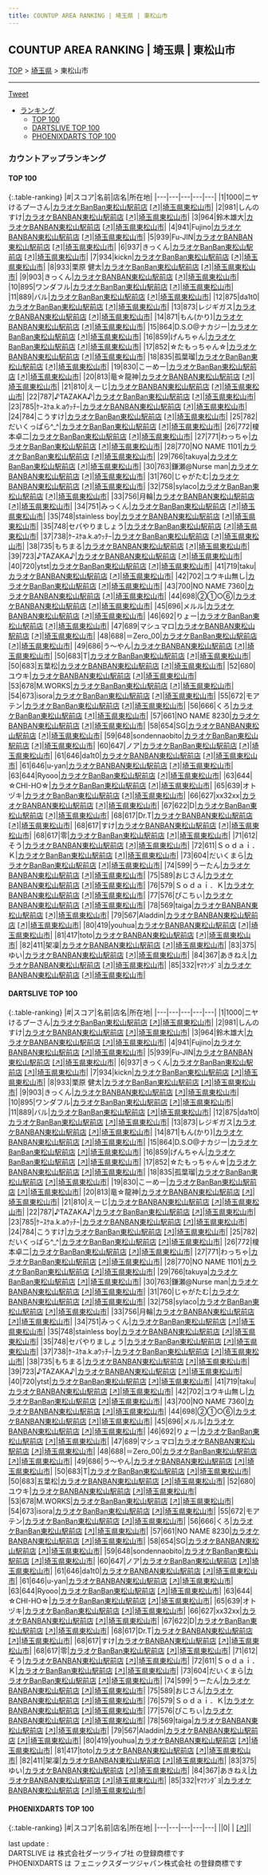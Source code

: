 ```yaml
---
title: COUNTUP AREA RANKING | 埼玉県 | 東松山市
---
```

## COUNTUP AREA RANKING | 埼玉県 | 東松山市

[TOP](/darts/rank/) > [埼玉県](/darts/rank/埼玉県/) > 東松山市

___

<a href="https://twitter.com/share?ref_src=twsrc%5Etfw" data-text="COUNTUP AREA RANKING | 埼玉県東松山市" class="twitter-share-button" data-hashtags="DARTSLIVE,PHOENIXDARTS,darts,ダーツ" data-show-count="false">Tweet</a>

* [ランキング](#カウントアップランキング)
    * [TOP 100](#top-100)
    * [DARTSLIVE TOP 100](#dartslive-top-100)
    * [PHOENIXDARTS TOP 100](#phoenixdarts-top-100)

### カウントアップランキング

#### TOP 100



{:.table-ranking}
|#|スコア|名前|店名|所在地|
|---|---|---|---|---|
|1|1000|<span class="rank-name-dl">ニヤけるプーさん</span>|<a href="/darts/rank/shops/90599e9d01166a770d9b047a20a7ba1e.html">カラオケBanBan東松山駅前店</a> <a href="https://search.dartslive.com/jp/shop/90599e9d01166a770d9b047a20a7ba1e">[↗]</a>|<a href="/darts/rank/埼玉県/東松山市">埼玉県東松山市</a>|
|2|981|<span class="rank-name-dl">しんのすけ</span>|<a href="/darts/rank/shops/90599e9d01166a770d9b047a20a7ba1e.html">カラオケBANBAN東松山駅前店</a> <a href="https://search.dartslive.com/jp/shop/90599e9d01166a770d9b047a20a7ba1e">[↗]</a>|<a href="/darts/rank/埼玉県/東松山市">埼玉県東松山市</a>|
|3|964|<span class="rank-name-dl">鈴木雄大</span>|<a href="/darts/rank/shops/90599e9d01166a770d9b047a20a7ba1e.html">カラオケBANBAN東松山駅前店</a> <a href="https://search.dartslive.com/jp/shop/90599e9d01166a770d9b047a20a7ba1e">[↗]</a>|<a href="/darts/rank/埼玉県/東松山市">埼玉県東松山市</a>|
|4|941|<span class="rank-name-dl">Fujino</span>|<a href="/darts/rank/shops/90599e9d01166a770d9b047a20a7ba1e.html">カラオケBANBAN東松山駅前店</a> <a href="https://search.dartslive.com/jp/shop/90599e9d01166a770d9b047a20a7ba1e">[↗]</a>|<a href="/darts/rank/埼玉県/東松山市">埼玉県東松山市</a>|
|5|939|<span class="rank-name-dl">Fu-JIN</span>|<a href="/darts/rank/shops/90599e9d01166a770d9b047a20a7ba1e.html">カラオケBANBAN東松山駅前店</a> <a href="https://search.dartslive.com/jp/shop/90599e9d01166a770d9b047a20a7ba1e">[↗]</a>|<a href="/darts/rank/埼玉県/東松山市">埼玉県東松山市</a>|
|6|937|<span class="rank-name-dl">きっくん</span>|<a href="/darts/rank/shops/90599e9d01166a770d9b047a20a7ba1e.html">カラオケBanBan東松山駅前店</a> <a href="https://search.dartslive.com/jp/shop/90599e9d01166a770d9b047a20a7ba1e">[↗]</a>|<a href="/darts/rank/埼玉県/東松山市">埼玉県東松山市</a>|
|7|934|<span class="rank-name-dl">kickn</span>|<a href="/darts/rank/shops/90599e9d01166a770d9b047a20a7ba1e.html">カラオケBanBan東松山駅前店</a> <a href="https://search.dartslive.com/jp/shop/90599e9d01166a770d9b047a20a7ba1e">[↗]</a>|<a href="/darts/rank/埼玉県/東松山市">埼玉県東松山市</a>|
|8|933|<span class="rank-name-dl">栗原 健太</span>|<a href="/darts/rank/shops/90599e9d01166a770d9b047a20a7ba1e.html">カラオケBanBan東松山駅前店</a> <a href="https://search.dartslive.com/jp/shop/90599e9d01166a770d9b047a20a7ba1e">[↗]</a>|<a href="/darts/rank/埼玉県/東松山市">埼玉県東松山市</a>|
|9|903|<span class="rank-name-dl">きっくん</span>|<a href="/darts/rank/shops/90599e9d01166a770d9b047a20a7ba1e.html">カラオケBANBAN東松山駅前店</a> <a href="https://search.dartslive.com/jp/shop/90599e9d01166a770d9b047a20a7ba1e">[↗]</a>|<a href="/darts/rank/埼玉県/東松山市">埼玉県東松山市</a>|
|10|895|<span class="rank-name-dl">ワンダフル</span>|<a href="/darts/rank/shops/90599e9d01166a770d9b047a20a7ba1e.html">カラオケBanBan東松山駅前店</a> <a href="https://search.dartslive.com/jp/shop/90599e9d01166a770d9b047a20a7ba1e">[↗]</a>|<a href="/darts/rank/埼玉県/東松山市">埼玉県東松山市</a>|
|11|889|<span class="rank-name-dl">バル</span>|<a href="/darts/rank/shops/90599e9d01166a770d9b047a20a7ba1e.html">カラオケBanBan東松山駅前店</a> <a href="https://search.dartslive.com/jp/shop/90599e9d01166a770d9b047a20a7ba1e">[↗]</a>|<a href="/darts/rank/埼玉県/東松山市">埼玉県東松山市</a>|
|12|875|<span class="rank-name-dl">da1t0</span>|<a href="/darts/rank/shops/90599e9d01166a770d9b047a20a7ba1e.html">カラオケBanBan東松山駅前店</a> <a href="https://search.dartslive.com/jp/shop/90599e9d01166a770d9b047a20a7ba1e">[↗]</a>|<a href="/darts/rank/埼玉県/東松山市">埼玉県東松山市</a>|
|13|873|<span class="rank-name-dl">レジギガス</span>|<a href="/darts/rank/shops/90599e9d01166a770d9b047a20a7ba1e.html">カラオケBANBAN東松山駅前店</a> <a href="https://search.dartslive.com/jp/shop/90599e9d01166a770d9b047a20a7ba1e">[↗]</a>|<a href="/darts/rank/埼玉県/東松山市">埼玉県東松山市</a>|
|14|871|<span class="rank-name-dl">もん(かり)</span>|<a href="/darts/rank/shops/90599e9d01166a770d9b047a20a7ba1e.html">カラオケBANBAN東松山駅前店</a> <a href="https://search.dartslive.com/jp/shop/90599e9d01166a770d9b047a20a7ba1e">[↗]</a>|<a href="/darts/rank/埼玉県/東松山市">埼玉県東松山市</a>|
|15|864|<span class="rank-name-dl">D.S.O@ナカジー</span>|<a href="/darts/rank/shops/90599e9d01166a770d9b047a20a7ba1e.html">カラオケBanBan東松山駅前店</a> <a href="https://search.dartslive.com/jp/shop/90599e9d01166a770d9b047a20a7ba1e">[↗]</a>|<a href="/darts/rank/埼玉県/東松山市">埼玉県東松山市</a>|
|16|859|<span class="rank-name-dl">げんちゃん</span>|<a href="/darts/rank/shops/90599e9d01166a770d9b047a20a7ba1e.html">カラオケBanBan東松山駅前店</a> <a href="https://search.dartslive.com/jp/shop/90599e9d01166a770d9b047a20a7ba1e">[↗]</a>|<a href="/darts/rank/埼玉県/東松山市">埼玉県東松山市</a>|
|17|852|<span class="rank-name-dl">☆たもっちゃん☆</span>|<a href="/darts/rank/shops/90599e9d01166a770d9b047a20a7ba1e.html">カラオケBANBAN東松山駅前店</a> <a href="https://search.dartslive.com/jp/shop/90599e9d01166a770d9b047a20a7ba1e">[↗]</a>|<a href="/darts/rank/埼玉県/東松山市">埼玉県東松山市</a>|
|18|835|<span class="rank-name-dl">孤葉瑠</span>|<a href="/darts/rank/shops/90599e9d01166a770d9b047a20a7ba1e.html">カラオケBanBan東松山駅前店</a> <a href="https://search.dartslive.com/jp/shop/90599e9d01166a770d9b047a20a7ba1e">[↗]</a>|<a href="/darts/rank/埼玉県/東松山市">埼玉県東松山市</a>|
|19|830|<span class="rank-name-dl">こーめー</span>|<a href="/darts/rank/shops/90599e9d01166a770d9b047a20a7ba1e.html">カラオケBanBan東松山駅前店</a> <a href="https://search.dartslive.com/jp/shop/90599e9d01166a770d9b047a20a7ba1e">[↗]</a>|<a href="/darts/rank/埼玉県/東松山市">埼玉県東松山市</a>|
|20|813|<span class="rank-name-dl">竜☆龍神</span>|<a href="/darts/rank/shops/90599e9d01166a770d9b047a20a7ba1e.html">カラオケBANBAN東松山駅前店</a> <a href="https://search.dartslive.com/jp/shop/90599e9d01166a770d9b047a20a7ba1e">[↗]</a>|<a href="/darts/rank/埼玉県/東松山市">埼玉県東松山市</a>|
|21|810|<span class="rank-name-dl">えーじ</span>|<a href="/darts/rank/shops/90599e9d01166a770d9b047a20a7ba1e.html">カラオケBANBAN東松山駅前店</a> <a href="https://search.dartslive.com/jp/shop/90599e9d01166a770d9b047a20a7ba1e">[↗]</a>|<a href="/darts/rank/埼玉県/東松山市">埼玉県東松山市</a>|
|22|787|<span class="rank-name-dl">♪TAZAKA♪</span>|<a href="/darts/rank/shops/90599e9d01166a770d9b047a20a7ba1e.html">カラオケBanBan東松山駅前店</a> <a href="https://search.dartslive.com/jp/shop/90599e9d01166a770d9b047a20a7ba1e">[↗]</a>|<a href="/darts/rank/埼玉県/東松山市">埼玉県東松山市</a>|
|23|785|<span class="rank-name-dl">ｹｰｽｹa.k.aｳｯﾁｰ</span>|<a href="/darts/rank/shops/90599e9d01166a770d9b047a20a7ba1e.html">カラオケBANBAN東松山駅前店</a> <a href="https://search.dartslive.com/jp/shop/90599e9d01166a770d9b047a20a7ba1e">[↗]</a>|<a href="/darts/rank/埼玉県/東松山市">埼玉県東松山市</a>|
|24|784|<span class="rank-name-dl">こうすけ</span>|<a href="/darts/rank/shops/90599e9d01166a770d9b047a20a7ba1e.html">カラオケBanBan東松山駅前店</a> <a href="https://search.dartslive.com/jp/shop/90599e9d01166a770d9b047a20a7ba1e">[↗]</a>|<a href="/darts/rank/埼玉県/東松山市">埼玉県東松山市</a>|
|25|782|<span class="rank-name-dl">だいくっぱら^_^</span>|<a href="/darts/rank/shops/90599e9d01166a770d9b047a20a7ba1e.html">カラオケBanBan東松山駅前店</a> <a href="https://search.dartslive.com/jp/shop/90599e9d01166a770d9b047a20a7ba1e">[↗]</a>|<a href="/darts/rank/埼玉県/東松山市">埼玉県東松山市</a>|
|26|772|<span class="rank-name-dl">榎本卓二</span>|<a href="/darts/rank/shops/90599e9d01166a770d9b047a20a7ba1e.html">カラオケBanBan東松山駅前店</a> <a href="https://search.dartslive.com/jp/shop/90599e9d01166a770d9b047a20a7ba1e">[↗]</a>|<a href="/darts/rank/埼玉県/東松山市">埼玉県東松山市</a>|
|27|771|<span class="rank-name-dl">わっちゃ</span>|<a href="/darts/rank/shops/90599e9d01166a770d9b047a20a7ba1e.html">カラオケBanBan東松山駅前店</a> <a href="https://search.dartslive.com/jp/shop/90599e9d01166a770d9b047a20a7ba1e">[↗]</a>|<a href="/darts/rank/埼玉県/東松山市">埼玉県東松山市</a>|
|28|770|<span class="rank-name-dl">NO NAME 1101</span>|<a href="/darts/rank/shops/90599e9d01166a770d9b047a20a7ba1e.html">カラオケBanBan東松山駅前店</a> <a href="https://search.dartslive.com/jp/shop/90599e9d01166a770d9b047a20a7ba1e">[↗]</a>|<a href="/darts/rank/埼玉県/東松山市">埼玉県東松山市</a>|
|29|766|<span class="rank-name-dl">takuya</span>|<a href="/darts/rank/shops/90599e9d01166a770d9b047a20a7ba1e.html">カラオケBanBan東松山駅前店</a> <a href="https://search.dartslive.com/jp/shop/90599e9d01166a770d9b047a20a7ba1e">[↗]</a>|<a href="/darts/rank/埼玉県/東松山市">埼玉県東松山市</a>|
|30|763|<span class="rank-name-dl">鎌瀬@Nurse man</span>|<a href="/darts/rank/shops/90599e9d01166a770d9b047a20a7ba1e.html">カラオケBANBAN東松山駅前店</a> <a href="https://search.dartslive.com/jp/shop/90599e9d01166a770d9b047a20a7ba1e">[↗]</a>|<a href="/darts/rank/埼玉県/東松山市">埼玉県東松山市</a>|
|31|760|<span class="rank-name-dl">じゃがたむ</span>|<a href="/darts/rank/shops/90599e9d01166a770d9b047a20a7ba1e.html">カラオケBANBAN東松山駅前店</a> <a href="https://search.dartslive.com/jp/shop/90599e9d01166a770d9b047a20a7ba1e">[↗]</a>|<a href="/darts/rank/埼玉県/東松山市">埼玉県東松山市</a>|
|32|758|<span class="rank-name-dl">sylaco</span>|<a href="/darts/rank/shops/90599e9d01166a770d9b047a20a7ba1e.html">カラオケBanBan東松山駅前店</a> <a href="https://search.dartslive.com/jp/shop/90599e9d01166a770d9b047a20a7ba1e">[↗]</a>|<a href="/darts/rank/埼玉県/東松山市">埼玉県東松山市</a>|
|33|756|<span class="rank-name-dl">月輪</span>|<a href="/darts/rank/shops/90599e9d01166a770d9b047a20a7ba1e.html">カラオケBANBAN東松山駅前店</a> <a href="https://search.dartslive.com/jp/shop/90599e9d01166a770d9b047a20a7ba1e">[↗]</a>|<a href="/darts/rank/埼玉県/東松山市">埼玉県東松山市</a>|
|34|751|<span class="rank-name-dl">みっくん</span>|<a href="/darts/rank/shops/90599e9d01166a770d9b047a20a7ba1e.html">カラオケBanBan東松山駅前店</a> <a href="https://search.dartslive.com/jp/shop/90599e9d01166a770d9b047a20a7ba1e">[↗]</a>|<a href="/darts/rank/埼玉県/東松山市">埼玉県東松山市</a>|
|35|748|<span class="rank-name-dl">stainless boy</span>|<a href="/darts/rank/shops/90599e9d01166a770d9b047a20a7ba1e.html">カラオケBANBAN東松山駅前店</a> <a href="https://search.dartslive.com/jp/shop/90599e9d01166a770d9b047a20a7ba1e">[↗]</a>|<a href="/darts/rank/埼玉県/東松山市">埼玉県東松山市</a>|
|35|748|<span class="rank-name-dl">セパやりましょう</span>|<a href="/darts/rank/shops/90599e9d01166a770d9b047a20a7ba1e.html">カラオケBanBan東松山駅前店</a> <a href="https://search.dartslive.com/jp/shop/90599e9d01166a770d9b047a20a7ba1e">[↗]</a>|<a href="/darts/rank/埼玉県/東松山市">埼玉県東松山市</a>|
|37|738|<span class="rank-name-dl">ｹｰｽｹa.k.aｳｯﾁｰ</span>|<a href="/darts/rank/shops/90599e9d01166a770d9b047a20a7ba1e.html">カラオケBanBan東松山駅前店</a> <a href="https://search.dartslive.com/jp/shop/90599e9d01166a770d9b047a20a7ba1e">[↗]</a>|<a href="/darts/rank/埼玉県/東松山市">埼玉県東松山市</a>|
|38|735|<span class="rank-name-dl">もちまる</span>|<a href="/darts/rank/shops/90599e9d01166a770d9b047a20a7ba1e.html">カラオケBANBAN東松山駅前店</a> <a href="https://search.dartslive.com/jp/shop/90599e9d01166a770d9b047a20a7ba1e">[↗]</a>|<a href="/darts/rank/埼玉県/東松山市">埼玉県東松山市</a>|
|39|723|<span class="rank-name-dl">♪TAZAKA♪</span>|<a href="/darts/rank/shops/90599e9d01166a770d9b047a20a7ba1e.html">カラオケBANBAN東松山駅前店</a> <a href="https://search.dartslive.com/jp/shop/90599e9d01166a770d9b047a20a7ba1e">[↗]</a>|<a href="/darts/rank/埼玉県/東松山市">埼玉県東松山市</a>|
|40|720|<span class="rank-name-dl">ytst</span>|<a href="/darts/rank/shops/90599e9d01166a770d9b047a20a7ba1e.html">カラオケBanBan東松山駅前店</a> <a href="https://search.dartslive.com/jp/shop/90599e9d01166a770d9b047a20a7ba1e">[↗]</a>|<a href="/darts/rank/埼玉県/東松山市">埼玉県東松山市</a>|
|41|719|<span class="rank-name-dl">taku</span>|<a href="/darts/rank/shops/90599e9d01166a770d9b047a20a7ba1e.html">カラオケBANBAN東松山駅前店</a> <a href="https://search.dartslive.com/jp/shop/90599e9d01166a770d9b047a20a7ba1e">[↗]</a>|<a href="/darts/rank/埼玉県/東松山市">埼玉県東松山市</a>|
|42|702|<span class="rank-name-dl">ユウキ山無し</span>|<a href="/darts/rank/shops/90599e9d01166a770d9b047a20a7ba1e.html">カラオケBanBan東松山駅前店</a> <a href="https://search.dartslive.com/jp/shop/90599e9d01166a770d9b047a20a7ba1e">[↗]</a>|<a href="/darts/rank/埼玉県/東松山市">埼玉県東松山市</a>|
|43|700|<span class="rank-name-dl">NO NAME 7360</span>|<a href="/darts/rank/shops/90599e9d01166a770d9b047a20a7ba1e.html">カラオケBANBAN東松山駅前店</a> <a href="https://search.dartslive.com/jp/shop/90599e9d01166a770d9b047a20a7ba1e">[↗]</a>|<a href="/darts/rank/埼玉県/東松山市">埼玉県東松山市</a>|
|44|698|<span class="rank-name-dl">②①○⑥</span>|<a href="/darts/rank/shops/90599e9d01166a770d9b047a20a7ba1e.html">カラオケBANBAN東松山駅前店</a> <a href="https://search.dartslive.com/jp/shop/90599e9d01166a770d9b047a20a7ba1e">[↗]</a>|<a href="/darts/rank/埼玉県/東松山市">埼玉県東松山市</a>|
|45|696|<span class="rank-name-dl">メルル</span>|<a href="/darts/rank/shops/90599e9d01166a770d9b047a20a7ba1e.html">カラオケBANBAN東松山駅前店</a> <a href="https://search.dartslive.com/jp/shop/90599e9d01166a770d9b047a20a7ba1e">[↗]</a>|<a href="/darts/rank/埼玉県/東松山市">埼玉県東松山市</a>|
|46|692|<span class="rank-name-dl">りょー</span>|<a href="/darts/rank/shops/90599e9d01166a770d9b047a20a7ba1e.html">カラオケBanBan東松山駅前店</a> <a href="https://search.dartslive.com/jp/shop/90599e9d01166a770d9b047a20a7ba1e">[↗]</a>|<a href="/darts/rank/埼玉県/東松山市">埼玉県東松山市</a>|
|47|689|<span class="rank-name-dl">マシュマロ</span>|<a href="/darts/rank/shops/90599e9d01166a770d9b047a20a7ba1e.html">カラオケBANBAN東松山駅前店</a> <a href="https://search.dartslive.com/jp/shop/90599e9d01166a770d9b047a20a7ba1e">[↗]</a>|<a href="/darts/rank/埼玉県/東松山市">埼玉県東松山市</a>|
|48|688|<span class="rank-name-dl">＝Zero_00</span>|<a href="/darts/rank/shops/90599e9d01166a770d9b047a20a7ba1e.html">カラオケBanBan東松山駅前店</a> <a href="https://search.dartslive.com/jp/shop/90599e9d01166a770d9b047a20a7ba1e">[↗]</a>|<a href="/darts/rank/埼玉県/東松山市">埼玉県東松山市</a>|
|49|686|<span class="rank-name-dl">う～やん</span>|<a href="/darts/rank/shops/90599e9d01166a770d9b047a20a7ba1e.html">カラオケBANBAN東松山駅前店</a> <a href="https://search.dartslive.com/jp/shop/90599e9d01166a770d9b047a20a7ba1e">[↗]</a>|<a href="/darts/rank/埼玉県/東松山市">埼玉県東松山市</a>|
|50|683|<span class="rank-name-dl">T</span>|<a href="/darts/rank/shops/90599e9d01166a770d9b047a20a7ba1e.html">カラオケBanBan東松山駅前店</a> <a href="https://search.dartslive.com/jp/shop/90599e9d01166a770d9b047a20a7ba1e">[↗]</a>|<a href="/darts/rank/埼玉県/東松山市">埼玉県東松山市</a>|
|50|683|<span class="rank-name-dl">五葉松</span>|<a href="/darts/rank/shops/90599e9d01166a770d9b047a20a7ba1e.html">カラオケBANBAN東松山駅前店</a> <a href="https://search.dartslive.com/jp/shop/90599e9d01166a770d9b047a20a7ba1e">[↗]</a>|<a href="/darts/rank/埼玉県/東松山市">埼玉県東松山市</a>|
|52|680|<span class="rank-name-dl">ユウキ</span>|<a href="/darts/rank/shops/90599e9d01166a770d9b047a20a7ba1e.html">カラオケBANBAN東松山駅前店</a> <a href="https://search.dartslive.com/jp/shop/90599e9d01166a770d9b047a20a7ba1e">[↗]</a>|<a href="/darts/rank/埼玉県/東松山市">埼玉県東松山市</a>|
|53|678|<span class="rank-name-dl">M.WORKS</span>|<a href="/darts/rank/shops/90599e9d01166a770d9b047a20a7ba1e.html">カラオケBanBan東松山駅前店</a> <a href="https://search.dartslive.com/jp/shop/90599e9d01166a770d9b047a20a7ba1e">[↗]</a>|<a href="/darts/rank/埼玉県/東松山市">埼玉県東松山市</a>|
|54|673|<span class="rank-name-dl">isora</span>|<a href="/darts/rank/shops/90599e9d01166a770d9b047a20a7ba1e.html">カラオケBanBan東松山駅前店</a> <a href="https://search.dartslive.com/jp/shop/90599e9d01166a770d9b047a20a7ba1e">[↗]</a>|<a href="/darts/rank/埼玉県/東松山市">埼玉県東松山市</a>|
|55|672|<span class="rank-name-dl">モアテン</span>|<a href="/darts/rank/shops/90599e9d01166a770d9b047a20a7ba1e.html">カラオケBanBan東松山駅前店</a> <a href="https://search.dartslive.com/jp/shop/90599e9d01166a770d9b047a20a7ba1e">[↗]</a>|<a href="/darts/rank/埼玉県/東松山市">埼玉県東松山市</a>|
|56|666|<span class="rank-name-dl">くろ</span>|<a href="/darts/rank/shops/90599e9d01166a770d9b047a20a7ba1e.html">カラオケBanBan東松山駅前店</a> <a href="https://search.dartslive.com/jp/shop/90599e9d01166a770d9b047a20a7ba1e">[↗]</a>|<a href="/darts/rank/埼玉県/東松山市">埼玉県東松山市</a>|
|57|661|<span class="rank-name-dl">NO NAME 8230</span>|<a href="/darts/rank/shops/90599e9d01166a770d9b047a20a7ba1e.html">カラオケBANBAN東松山駅前店</a> <a href="https://search.dartslive.com/jp/shop/90599e9d01166a770d9b047a20a7ba1e">[↗]</a>|<a href="/darts/rank/埼玉県/東松山市">埼玉県東松山市</a>|
|58|654|<span class="rank-name-dl">SG</span>|<a href="/darts/rank/shops/90599e9d01166a770d9b047a20a7ba1e.html">カラオケBANBAN東松山駅前店</a> <a href="https://search.dartslive.com/jp/shop/90599e9d01166a770d9b047a20a7ba1e">[↗]</a>|<a href="/darts/rank/埼玉県/東松山市">埼玉県東松山市</a>|
|59|648|<span class="rank-name-dl">sondennaobito</span>|<a href="/darts/rank/shops/90599e9d01166a770d9b047a20a7ba1e.html">カラオケBanBan東松山駅前店</a> <a href="https://search.dartslive.com/jp/shop/90599e9d01166a770d9b047a20a7ba1e">[↗]</a>|<a href="/darts/rank/埼玉県/東松山市">埼玉県東松山市</a>|
|60|647|<span class="rank-name-dl">ノア</span>|<a href="/darts/rank/shops/90599e9d01166a770d9b047a20a7ba1e.html">カラオケBanBan東松山駅前店</a> <a href="https://search.dartslive.com/jp/shop/90599e9d01166a770d9b047a20a7ba1e">[↗]</a>|<a href="/darts/rank/埼玉県/東松山市">埼玉県東松山市</a>|
|61|646|<span class="rank-name-dl">da1t0</span>|<a href="/darts/rank/shops/90599e9d01166a770d9b047a20a7ba1e.html">カラオケBANBAN東松山駅前店</a> <a href="https://search.dartslive.com/jp/shop/90599e9d01166a770d9b047a20a7ba1e">[↗]</a>|<a href="/darts/rank/埼玉県/東松山市">埼玉県東松山市</a>|
|61|646|<span class="rank-name-dl">u-yan</span>|<a href="/darts/rank/shops/90599e9d01166a770d9b047a20a7ba1e.html">カラオケBANBAN東松山駅前店</a> <a href="https://search.dartslive.com/jp/shop/90599e9d01166a770d9b047a20a7ba1e">[↗]</a>|<a href="/darts/rank/埼玉県/東松山市">埼玉県東松山市</a>|
|63|644|<span class="rank-name-dl">Ryooo</span>|<a href="/darts/rank/shops/90599e9d01166a770d9b047a20a7ba1e.html">カラオケBanBan東松山駅前店</a> <a href="https://search.dartslive.com/jp/shop/90599e9d01166a770d9b047a20a7ba1e">[↗]</a>|<a href="/darts/rank/埼玉県/東松山市">埼玉県東松山市</a>|
|63|644|<span class="rank-name-dl">‪☆CHI-HO☆</span>|<a href="/darts/rank/shops/90599e9d01166a770d9b047a20a7ba1e.html">カラオケBanBan東松山駅前店</a> <a href="https://search.dartslive.com/jp/shop/90599e9d01166a770d9b047a20a7ba1e">[↗]</a>|<a href="/darts/rank/埼玉県/東松山市">埼玉県東松山市</a>|
|65|639|<span class="rank-name-dl">オトヅキ</span>|<a href="/darts/rank/shops/90599e9d01166a770d9b047a20a7ba1e.html">カラオケBanBan東松山駅前店</a> <a href="https://search.dartslive.com/jp/shop/90599e9d01166a770d9b047a20a7ba1e">[↗]</a>|<a href="/darts/rank/埼玉県/東松山市">埼玉県東松山市</a>|
|66|627|<span class="rank-name-dl">xx32xx</span>|<a href="/darts/rank/shops/90599e9d01166a770d9b047a20a7ba1e.html">カラオケBANBAN東松山駅前店</a> <a href="https://search.dartslive.com/jp/shop/90599e9d01166a770d9b047a20a7ba1e">[↗]</a>|<a href="/darts/rank/埼玉県/東松山市">埼玉県東松山市</a>|
|67|622|<span class="rank-name-dl">D</span>|<a href="/darts/rank/shops/90599e9d01166a770d9b047a20a7ba1e.html">カラオケBanBan東松山駅前店</a> <a href="https://search.dartslive.com/jp/shop/90599e9d01166a770d9b047a20a7ba1e">[↗]</a>|<a href="/darts/rank/埼玉県/東松山市">埼玉県東松山市</a>|
|68|617|<span class="rank-name-dl">Dr.T</span>|<a href="/darts/rank/shops/90599e9d01166a770d9b047a20a7ba1e.html">カラオケBANBAN東松山駅前店</a> <a href="https://search.dartslive.com/jp/shop/90599e9d01166a770d9b047a20a7ba1e">[↗]</a>|<a href="/darts/rank/埼玉県/東松山市">埼玉県東松山市</a>|
|68|617|<span class="rank-name-dl">すけ</span>|<a href="/darts/rank/shops/90599e9d01166a770d9b047a20a7ba1e.html">カラオケBANBAN東松山駅前店</a> <a href="https://search.dartslive.com/jp/shop/90599e9d01166a770d9b047a20a7ba1e">[↗]</a>|<a href="/darts/rank/埼玉県/東松山市">埼玉県東松山市</a>|
|68|617|<span class="rank-name-dl">零</span>|<a href="/darts/rank/shops/90599e9d01166a770d9b047a20a7ba1e.html">カラオケBanBan東松山駅前店</a> <a href="https://search.dartslive.com/jp/shop/90599e9d01166a770d9b047a20a7ba1e">[↗]</a>|<a href="/darts/rank/埼玉県/東松山市">埼玉県東松山市</a>|
|71|612|<span class="rank-name-dl">そう</span>|<a href="/darts/rank/shops/90599e9d01166a770d9b047a20a7ba1e.html">カラオケBANBAN東松山駅前店</a> <a href="https://search.dartslive.com/jp/shop/90599e9d01166a770d9b047a20a7ba1e">[↗]</a>|<a href="/darts/rank/埼玉県/東松山市">埼玉県東松山市</a>|
|72|611|<span class="rank-name-dl">Ｓｏｄａｉ．Ｋ</span>|<a href="/darts/rank/shops/90599e9d01166a770d9b047a20a7ba1e.html">カラオケBanBan東松山駅前店</a> <a href="https://search.dartslive.com/jp/shop/90599e9d01166a770d9b047a20a7ba1e">[↗]</a>|<a href="/darts/rank/埼玉県/東松山市">埼玉県東松山市</a>|
|73|604|<span class="rank-name-dl">だいくまら</span>|<a href="/darts/rank/shops/90599e9d01166a770d9b047a20a7ba1e.html">カラオケBanBan東松山駅前店</a> <a href="https://search.dartslive.com/jp/shop/90599e9d01166a770d9b047a20a7ba1e">[↗]</a>|<a href="/darts/rank/埼玉県/東松山市">埼玉県東松山市</a>|
|74|599|<span class="rank-name-dl">うーたん</span>|<a href="/darts/rank/shops/90599e9d01166a770d9b047a20a7ba1e.html">カラオケBANBAN東松山駅前店</a> <a href="https://search.dartslive.com/jp/shop/90599e9d01166a770d9b047a20a7ba1e">[↗]</a>|<a href="/darts/rank/埼玉県/東松山市">埼玉県東松山市</a>|
|75|589|<span class="rank-name-dl">おじさん</span>|<a href="/darts/rank/shops/90599e9d01166a770d9b047a20a7ba1e.html">カラオケBANBAN東松山駅前店</a> <a href="https://search.dartslive.com/jp/shop/90599e9d01166a770d9b047a20a7ba1e">[↗]</a>|<a href="/darts/rank/埼玉県/東松山市">埼玉県東松山市</a>|
|76|579|<span class="rank-name-dl">Ｓｏｄａｉ．Ｋ</span>|<a href="/darts/rank/shops/90599e9d01166a770d9b047a20a7ba1e.html">カラオケBANBAN東松山駅前店</a> <a href="https://search.dartslive.com/jp/shop/90599e9d01166a770d9b047a20a7ba1e">[↗]</a>|<a href="/darts/rank/埼玉県/東松山市">埼玉県東松山市</a>|
|77|576|<span class="rank-name-dl">ぴこちぃ</span>|<a href="/darts/rank/shops/90599e9d01166a770d9b047a20a7ba1e.html">カラオケBANBAN東松山駅前店</a> <a href="https://search.dartslive.com/jp/shop/90599e9d01166a770d9b047a20a7ba1e">[↗]</a>|<a href="/darts/rank/埼玉県/東松山市">埼玉県東松山市</a>|
|78|569|<span class="rank-name-dl">taiga</span>|<a href="/darts/rank/shops/90599e9d01166a770d9b047a20a7ba1e.html">カラオケBANBAN東松山駅前店</a> <a href="https://search.dartslive.com/jp/shop/90599e9d01166a770d9b047a20a7ba1e">[↗]</a>|<a href="/darts/rank/埼玉県/東松山市">埼玉県東松山市</a>|
|79|567|<span class="rank-name-dl">Aladdin</span>|<a href="/darts/rank/shops/90599e9d01166a770d9b047a20a7ba1e.html">カラオケBANBAN東松山駅前店</a> <a href="https://search.dartslive.com/jp/shop/90599e9d01166a770d9b047a20a7ba1e">[↗]</a>|<a href="/darts/rank/埼玉県/東松山市">埼玉県東松山市</a>|
|80|419|<span class="rank-name-dl">youhua</span>|<a href="/darts/rank/shops/90599e9d01166a770d9b047a20a7ba1e.html">カラオケBANBAN東松山駅前店</a> <a href="https://search.dartslive.com/jp/shop/90599e9d01166a770d9b047a20a7ba1e">[↗]</a>|<a href="/darts/rank/埼玉県/東松山市">埼玉県東松山市</a>|
|81|417|<span class="rank-name-dl">toto</span>|<a href="/darts/rank/shops/90599e9d01166a770d9b047a20a7ba1e.html">カラオケBANBAN東松山駅前店</a> <a href="https://search.dartslive.com/jp/shop/90599e9d01166a770d9b047a20a7ba1e">[↗]</a>|<a href="/darts/rank/埼玉県/東松山市">埼玉県東松山市</a>|
|82|411|<span class="rank-name-dl">架凜</span>|<a href="/darts/rank/shops/90599e9d01166a770d9b047a20a7ba1e.html">カラオケBANBAN東松山駅前店</a> <a href="https://search.dartslive.com/jp/shop/90599e9d01166a770d9b047a20a7ba1e">[↗]</a>|<a href="/darts/rank/埼玉県/東松山市">埼玉県東松山市</a>|
|83|375|<span class="rank-name-dl">ゆい</span>|<a href="/darts/rank/shops/90599e9d01166a770d9b047a20a7ba1e.html">カラオケBANBAN東松山駅前店</a> <a href="https://search.dartslive.com/jp/shop/90599e9d01166a770d9b047a20a7ba1e">[↗]</a>|<a href="/darts/rank/埼玉県/東松山市">埼玉県東松山市</a>|
|84|367|<span class="rank-name-dl">あきねえ</span>|<a href="/darts/rank/shops/90599e9d01166a770d9b047a20a7ba1e.html">カラオケBANBAN東松山駅前店</a> <a href="https://search.dartslive.com/jp/shop/90599e9d01166a770d9b047a20a7ba1e">[↗]</a>|<a href="/darts/rank/埼玉県/東松山市">埼玉県東松山市</a>|
|85|332|<span class="rank-name-dl">ﾔﾏｹﾝﾀﾞﾖ</span>|<a href="/darts/rank/shops/90599e9d01166a770d9b047a20a7ba1e.html">カラオケBANBAN東松山駅前店</a> <a href="https://search.dartslive.com/jp/shop/90599e9d01166a770d9b047a20a7ba1e">[↗]</a>|<a href="/darts/rank/埼玉県/東松山市">埼玉県東松山市</a>|


#### DARTSLIVE TOP 100



{:.table-ranking}
|#|スコア|名前|店名|所在地|
|---|---|---|---|---|
|1|1000|<span class="rank-name-dl">ニヤけるプーさん</span>|<a href="/darts/rank/shops/90599e9d01166a770d9b047a20a7ba1e.html">カラオケBanBan東松山駅前店</a> <a href="https://search.dartslive.com/jp/shop/90599e9d01166a770d9b047a20a7ba1e">[↗]</a>|<a href="/darts/rank/埼玉県/東松山市">埼玉県東松山市</a>|
|2|981|<span class="rank-name-dl">しんのすけ</span>|<a href="/darts/rank/shops/90599e9d01166a770d9b047a20a7ba1e.html">カラオケBANBAN東松山駅前店</a> <a href="https://search.dartslive.com/jp/shop/90599e9d01166a770d9b047a20a7ba1e">[↗]</a>|<a href="/darts/rank/埼玉県/東松山市">埼玉県東松山市</a>|
|3|964|<span class="rank-name-dl">鈴木雄大</span>|<a href="/darts/rank/shops/90599e9d01166a770d9b047a20a7ba1e.html">カラオケBANBAN東松山駅前店</a> <a href="https://search.dartslive.com/jp/shop/90599e9d01166a770d9b047a20a7ba1e">[↗]</a>|<a href="/darts/rank/埼玉県/東松山市">埼玉県東松山市</a>|
|4|941|<span class="rank-name-dl">Fujino</span>|<a href="/darts/rank/shops/90599e9d01166a770d9b047a20a7ba1e.html">カラオケBANBAN東松山駅前店</a> <a href="https://search.dartslive.com/jp/shop/90599e9d01166a770d9b047a20a7ba1e">[↗]</a>|<a href="/darts/rank/埼玉県/東松山市">埼玉県東松山市</a>|
|5|939|<span class="rank-name-dl">Fu-JIN</span>|<a href="/darts/rank/shops/90599e9d01166a770d9b047a20a7ba1e.html">カラオケBANBAN東松山駅前店</a> <a href="https://search.dartslive.com/jp/shop/90599e9d01166a770d9b047a20a7ba1e">[↗]</a>|<a href="/darts/rank/埼玉県/東松山市">埼玉県東松山市</a>|
|6|937|<span class="rank-name-dl">きっくん</span>|<a href="/darts/rank/shops/90599e9d01166a770d9b047a20a7ba1e.html">カラオケBanBan東松山駅前店</a> <a href="https://search.dartslive.com/jp/shop/90599e9d01166a770d9b047a20a7ba1e">[↗]</a>|<a href="/darts/rank/埼玉県/東松山市">埼玉県東松山市</a>|
|7|934|<span class="rank-name-dl">kickn</span>|<a href="/darts/rank/shops/90599e9d01166a770d9b047a20a7ba1e.html">カラオケBanBan東松山駅前店</a> <a href="https://search.dartslive.com/jp/shop/90599e9d01166a770d9b047a20a7ba1e">[↗]</a>|<a href="/darts/rank/埼玉県/東松山市">埼玉県東松山市</a>|
|8|933|<span class="rank-name-dl">栗原 健太</span>|<a href="/darts/rank/shops/90599e9d01166a770d9b047a20a7ba1e.html">カラオケBanBan東松山駅前店</a> <a href="https://search.dartslive.com/jp/shop/90599e9d01166a770d9b047a20a7ba1e">[↗]</a>|<a href="/darts/rank/埼玉県/東松山市">埼玉県東松山市</a>|
|9|903|<span class="rank-name-dl">きっくん</span>|<a href="/darts/rank/shops/90599e9d01166a770d9b047a20a7ba1e.html">カラオケBANBAN東松山駅前店</a> <a href="https://search.dartslive.com/jp/shop/90599e9d01166a770d9b047a20a7ba1e">[↗]</a>|<a href="/darts/rank/埼玉県/東松山市">埼玉県東松山市</a>|
|10|895|<span class="rank-name-dl">ワンダフル</span>|<a href="/darts/rank/shops/90599e9d01166a770d9b047a20a7ba1e.html">カラオケBanBan東松山駅前店</a> <a href="https://search.dartslive.com/jp/shop/90599e9d01166a770d9b047a20a7ba1e">[↗]</a>|<a href="/darts/rank/埼玉県/東松山市">埼玉県東松山市</a>|
|11|889|<span class="rank-name-dl">バル</span>|<a href="/darts/rank/shops/90599e9d01166a770d9b047a20a7ba1e.html">カラオケBanBan東松山駅前店</a> <a href="https://search.dartslive.com/jp/shop/90599e9d01166a770d9b047a20a7ba1e">[↗]</a>|<a href="/darts/rank/埼玉県/東松山市">埼玉県東松山市</a>|
|12|875|<span class="rank-name-dl">da1t0</span>|<a href="/darts/rank/shops/90599e9d01166a770d9b047a20a7ba1e.html">カラオケBanBan東松山駅前店</a> <a href="https://search.dartslive.com/jp/shop/90599e9d01166a770d9b047a20a7ba1e">[↗]</a>|<a href="/darts/rank/埼玉県/東松山市">埼玉県東松山市</a>|
|13|873|<span class="rank-name-dl">レジギガス</span>|<a href="/darts/rank/shops/90599e9d01166a770d9b047a20a7ba1e.html">カラオケBANBAN東松山駅前店</a> <a href="https://search.dartslive.com/jp/shop/90599e9d01166a770d9b047a20a7ba1e">[↗]</a>|<a href="/darts/rank/埼玉県/東松山市">埼玉県東松山市</a>|
|14|871|<span class="rank-name-dl">もん(かり)</span>|<a href="/darts/rank/shops/90599e9d01166a770d9b047a20a7ba1e.html">カラオケBANBAN東松山駅前店</a> <a href="https://search.dartslive.com/jp/shop/90599e9d01166a770d9b047a20a7ba1e">[↗]</a>|<a href="/darts/rank/埼玉県/東松山市">埼玉県東松山市</a>|
|15|864|<span class="rank-name-dl">D.S.O@ナカジー</span>|<a href="/darts/rank/shops/90599e9d01166a770d9b047a20a7ba1e.html">カラオケBanBan東松山駅前店</a> <a href="https://search.dartslive.com/jp/shop/90599e9d01166a770d9b047a20a7ba1e">[↗]</a>|<a href="/darts/rank/埼玉県/東松山市">埼玉県東松山市</a>|
|16|859|<span class="rank-name-dl">げんちゃん</span>|<a href="/darts/rank/shops/90599e9d01166a770d9b047a20a7ba1e.html">カラオケBanBan東松山駅前店</a> <a href="https://search.dartslive.com/jp/shop/90599e9d01166a770d9b047a20a7ba1e">[↗]</a>|<a href="/darts/rank/埼玉県/東松山市">埼玉県東松山市</a>|
|17|852|<span class="rank-name-dl">☆たもっちゃん☆</span>|<a href="/darts/rank/shops/90599e9d01166a770d9b047a20a7ba1e.html">カラオケBANBAN東松山駅前店</a> <a href="https://search.dartslive.com/jp/shop/90599e9d01166a770d9b047a20a7ba1e">[↗]</a>|<a href="/darts/rank/埼玉県/東松山市">埼玉県東松山市</a>|
|18|835|<span class="rank-name-dl">孤葉瑠</span>|<a href="/darts/rank/shops/90599e9d01166a770d9b047a20a7ba1e.html">カラオケBanBan東松山駅前店</a> <a href="https://search.dartslive.com/jp/shop/90599e9d01166a770d9b047a20a7ba1e">[↗]</a>|<a href="/darts/rank/埼玉県/東松山市">埼玉県東松山市</a>|
|19|830|<span class="rank-name-dl">こーめー</span>|<a href="/darts/rank/shops/90599e9d01166a770d9b047a20a7ba1e.html">カラオケBanBan東松山駅前店</a> <a href="https://search.dartslive.com/jp/shop/90599e9d01166a770d9b047a20a7ba1e">[↗]</a>|<a href="/darts/rank/埼玉県/東松山市">埼玉県東松山市</a>|
|20|813|<span class="rank-name-dl">竜☆龍神</span>|<a href="/darts/rank/shops/90599e9d01166a770d9b047a20a7ba1e.html">カラオケBANBAN東松山駅前店</a> <a href="https://search.dartslive.com/jp/shop/90599e9d01166a770d9b047a20a7ba1e">[↗]</a>|<a href="/darts/rank/埼玉県/東松山市">埼玉県東松山市</a>|
|21|810|<span class="rank-name-dl">えーじ</span>|<a href="/darts/rank/shops/90599e9d01166a770d9b047a20a7ba1e.html">カラオケBANBAN東松山駅前店</a> <a href="https://search.dartslive.com/jp/shop/90599e9d01166a770d9b047a20a7ba1e">[↗]</a>|<a href="/darts/rank/埼玉県/東松山市">埼玉県東松山市</a>|
|22|787|<span class="rank-name-dl">♪TAZAKA♪</span>|<a href="/darts/rank/shops/90599e9d01166a770d9b047a20a7ba1e.html">カラオケBanBan東松山駅前店</a> <a href="https://search.dartslive.com/jp/shop/90599e9d01166a770d9b047a20a7ba1e">[↗]</a>|<a href="/darts/rank/埼玉県/東松山市">埼玉県東松山市</a>|
|23|785|<span class="rank-name-dl">ｹｰｽｹa.k.aｳｯﾁｰ</span>|<a href="/darts/rank/shops/90599e9d01166a770d9b047a20a7ba1e.html">カラオケBANBAN東松山駅前店</a> <a href="https://search.dartslive.com/jp/shop/90599e9d01166a770d9b047a20a7ba1e">[↗]</a>|<a href="/darts/rank/埼玉県/東松山市">埼玉県東松山市</a>|
|24|784|<span class="rank-name-dl">こうすけ</span>|<a href="/darts/rank/shops/90599e9d01166a770d9b047a20a7ba1e.html">カラオケBanBan東松山駅前店</a> <a href="https://search.dartslive.com/jp/shop/90599e9d01166a770d9b047a20a7ba1e">[↗]</a>|<a href="/darts/rank/埼玉県/東松山市">埼玉県東松山市</a>|
|25|782|<span class="rank-name-dl">だいくっぱら^_^</span>|<a href="/darts/rank/shops/90599e9d01166a770d9b047a20a7ba1e.html">カラオケBanBan東松山駅前店</a> <a href="https://search.dartslive.com/jp/shop/90599e9d01166a770d9b047a20a7ba1e">[↗]</a>|<a href="/darts/rank/埼玉県/東松山市">埼玉県東松山市</a>|
|26|772|<span class="rank-name-dl">榎本卓二</span>|<a href="/darts/rank/shops/90599e9d01166a770d9b047a20a7ba1e.html">カラオケBanBan東松山駅前店</a> <a href="https://search.dartslive.com/jp/shop/90599e9d01166a770d9b047a20a7ba1e">[↗]</a>|<a href="/darts/rank/埼玉県/東松山市">埼玉県東松山市</a>|
|27|771|<span class="rank-name-dl">わっちゃ</span>|<a href="/darts/rank/shops/90599e9d01166a770d9b047a20a7ba1e.html">カラオケBanBan東松山駅前店</a> <a href="https://search.dartslive.com/jp/shop/90599e9d01166a770d9b047a20a7ba1e">[↗]</a>|<a href="/darts/rank/埼玉県/東松山市">埼玉県東松山市</a>|
|28|770|<span class="rank-name-dl">NO NAME 1101</span>|<a href="/darts/rank/shops/90599e9d01166a770d9b047a20a7ba1e.html">カラオケBanBan東松山駅前店</a> <a href="https://search.dartslive.com/jp/shop/90599e9d01166a770d9b047a20a7ba1e">[↗]</a>|<a href="/darts/rank/埼玉県/東松山市">埼玉県東松山市</a>|
|29|766|<span class="rank-name-dl">takuya</span>|<a href="/darts/rank/shops/90599e9d01166a770d9b047a20a7ba1e.html">カラオケBanBan東松山駅前店</a> <a href="https://search.dartslive.com/jp/shop/90599e9d01166a770d9b047a20a7ba1e">[↗]</a>|<a href="/darts/rank/埼玉県/東松山市">埼玉県東松山市</a>|
|30|763|<span class="rank-name-dl">鎌瀬@Nurse man</span>|<a href="/darts/rank/shops/90599e9d01166a770d9b047a20a7ba1e.html">カラオケBANBAN東松山駅前店</a> <a href="https://search.dartslive.com/jp/shop/90599e9d01166a770d9b047a20a7ba1e">[↗]</a>|<a href="/darts/rank/埼玉県/東松山市">埼玉県東松山市</a>|
|31|760|<span class="rank-name-dl">じゃがたむ</span>|<a href="/darts/rank/shops/90599e9d01166a770d9b047a20a7ba1e.html">カラオケBANBAN東松山駅前店</a> <a href="https://search.dartslive.com/jp/shop/90599e9d01166a770d9b047a20a7ba1e">[↗]</a>|<a href="/darts/rank/埼玉県/東松山市">埼玉県東松山市</a>|
|32|758|<span class="rank-name-dl">sylaco</span>|<a href="/darts/rank/shops/90599e9d01166a770d9b047a20a7ba1e.html">カラオケBanBan東松山駅前店</a> <a href="https://search.dartslive.com/jp/shop/90599e9d01166a770d9b047a20a7ba1e">[↗]</a>|<a href="/darts/rank/埼玉県/東松山市">埼玉県東松山市</a>|
|33|756|<span class="rank-name-dl">月輪</span>|<a href="/darts/rank/shops/90599e9d01166a770d9b047a20a7ba1e.html">カラオケBANBAN東松山駅前店</a> <a href="https://search.dartslive.com/jp/shop/90599e9d01166a770d9b047a20a7ba1e">[↗]</a>|<a href="/darts/rank/埼玉県/東松山市">埼玉県東松山市</a>|
|34|751|<span class="rank-name-dl">みっくん</span>|<a href="/darts/rank/shops/90599e9d01166a770d9b047a20a7ba1e.html">カラオケBanBan東松山駅前店</a> <a href="https://search.dartslive.com/jp/shop/90599e9d01166a770d9b047a20a7ba1e">[↗]</a>|<a href="/darts/rank/埼玉県/東松山市">埼玉県東松山市</a>|
|35|748|<span class="rank-name-dl">stainless boy</span>|<a href="/darts/rank/shops/90599e9d01166a770d9b047a20a7ba1e.html">カラオケBANBAN東松山駅前店</a> <a href="https://search.dartslive.com/jp/shop/90599e9d01166a770d9b047a20a7ba1e">[↗]</a>|<a href="/darts/rank/埼玉県/東松山市">埼玉県東松山市</a>|
|35|748|<span class="rank-name-dl">セパやりましょう</span>|<a href="/darts/rank/shops/90599e9d01166a770d9b047a20a7ba1e.html">カラオケBanBan東松山駅前店</a> <a href="https://search.dartslive.com/jp/shop/90599e9d01166a770d9b047a20a7ba1e">[↗]</a>|<a href="/darts/rank/埼玉県/東松山市">埼玉県東松山市</a>|
|37|738|<span class="rank-name-dl">ｹｰｽｹa.k.aｳｯﾁｰ</span>|<a href="/darts/rank/shops/90599e9d01166a770d9b047a20a7ba1e.html">カラオケBanBan東松山駅前店</a> <a href="https://search.dartslive.com/jp/shop/90599e9d01166a770d9b047a20a7ba1e">[↗]</a>|<a href="/darts/rank/埼玉県/東松山市">埼玉県東松山市</a>|
|38|735|<span class="rank-name-dl">もちまる</span>|<a href="/darts/rank/shops/90599e9d01166a770d9b047a20a7ba1e.html">カラオケBANBAN東松山駅前店</a> <a href="https://search.dartslive.com/jp/shop/90599e9d01166a770d9b047a20a7ba1e">[↗]</a>|<a href="/darts/rank/埼玉県/東松山市">埼玉県東松山市</a>|
|39|723|<span class="rank-name-dl">♪TAZAKA♪</span>|<a href="/darts/rank/shops/90599e9d01166a770d9b047a20a7ba1e.html">カラオケBANBAN東松山駅前店</a> <a href="https://search.dartslive.com/jp/shop/90599e9d01166a770d9b047a20a7ba1e">[↗]</a>|<a href="/darts/rank/埼玉県/東松山市">埼玉県東松山市</a>|
|40|720|<span class="rank-name-dl">ytst</span>|<a href="/darts/rank/shops/90599e9d01166a770d9b047a20a7ba1e.html">カラオケBanBan東松山駅前店</a> <a href="https://search.dartslive.com/jp/shop/90599e9d01166a770d9b047a20a7ba1e">[↗]</a>|<a href="/darts/rank/埼玉県/東松山市">埼玉県東松山市</a>|
|41|719|<span class="rank-name-dl">taku</span>|<a href="/darts/rank/shops/90599e9d01166a770d9b047a20a7ba1e.html">カラオケBANBAN東松山駅前店</a> <a href="https://search.dartslive.com/jp/shop/90599e9d01166a770d9b047a20a7ba1e">[↗]</a>|<a href="/darts/rank/埼玉県/東松山市">埼玉県東松山市</a>|
|42|702|<span class="rank-name-dl">ユウキ山無し</span>|<a href="/darts/rank/shops/90599e9d01166a770d9b047a20a7ba1e.html">カラオケBanBan東松山駅前店</a> <a href="https://search.dartslive.com/jp/shop/90599e9d01166a770d9b047a20a7ba1e">[↗]</a>|<a href="/darts/rank/埼玉県/東松山市">埼玉県東松山市</a>|
|43|700|<span class="rank-name-dl">NO NAME 7360</span>|<a href="/darts/rank/shops/90599e9d01166a770d9b047a20a7ba1e.html">カラオケBANBAN東松山駅前店</a> <a href="https://search.dartslive.com/jp/shop/90599e9d01166a770d9b047a20a7ba1e">[↗]</a>|<a href="/darts/rank/埼玉県/東松山市">埼玉県東松山市</a>|
|44|698|<span class="rank-name-dl">②①○⑥</span>|<a href="/darts/rank/shops/90599e9d01166a770d9b047a20a7ba1e.html">カラオケBANBAN東松山駅前店</a> <a href="https://search.dartslive.com/jp/shop/90599e9d01166a770d9b047a20a7ba1e">[↗]</a>|<a href="/darts/rank/埼玉県/東松山市">埼玉県東松山市</a>|
|45|696|<span class="rank-name-dl">メルル</span>|<a href="/darts/rank/shops/90599e9d01166a770d9b047a20a7ba1e.html">カラオケBANBAN東松山駅前店</a> <a href="https://search.dartslive.com/jp/shop/90599e9d01166a770d9b047a20a7ba1e">[↗]</a>|<a href="/darts/rank/埼玉県/東松山市">埼玉県東松山市</a>|
|46|692|<span class="rank-name-dl">りょー</span>|<a href="/darts/rank/shops/90599e9d01166a770d9b047a20a7ba1e.html">カラオケBanBan東松山駅前店</a> <a href="https://search.dartslive.com/jp/shop/90599e9d01166a770d9b047a20a7ba1e">[↗]</a>|<a href="/darts/rank/埼玉県/東松山市">埼玉県東松山市</a>|
|47|689|<span class="rank-name-dl">マシュマロ</span>|<a href="/darts/rank/shops/90599e9d01166a770d9b047a20a7ba1e.html">カラオケBANBAN東松山駅前店</a> <a href="https://search.dartslive.com/jp/shop/90599e9d01166a770d9b047a20a7ba1e">[↗]</a>|<a href="/darts/rank/埼玉県/東松山市">埼玉県東松山市</a>|
|48|688|<span class="rank-name-dl">＝Zero_00</span>|<a href="/darts/rank/shops/90599e9d01166a770d9b047a20a7ba1e.html">カラオケBanBan東松山駅前店</a> <a href="https://search.dartslive.com/jp/shop/90599e9d01166a770d9b047a20a7ba1e">[↗]</a>|<a href="/darts/rank/埼玉県/東松山市">埼玉県東松山市</a>|
|49|686|<span class="rank-name-dl">う～やん</span>|<a href="/darts/rank/shops/90599e9d01166a770d9b047a20a7ba1e.html">カラオケBANBAN東松山駅前店</a> <a href="https://search.dartslive.com/jp/shop/90599e9d01166a770d9b047a20a7ba1e">[↗]</a>|<a href="/darts/rank/埼玉県/東松山市">埼玉県東松山市</a>|
|50|683|<span class="rank-name-dl">T</span>|<a href="/darts/rank/shops/90599e9d01166a770d9b047a20a7ba1e.html">カラオケBanBan東松山駅前店</a> <a href="https://search.dartslive.com/jp/shop/90599e9d01166a770d9b047a20a7ba1e">[↗]</a>|<a href="/darts/rank/埼玉県/東松山市">埼玉県東松山市</a>|
|50|683|<span class="rank-name-dl">五葉松</span>|<a href="/darts/rank/shops/90599e9d01166a770d9b047a20a7ba1e.html">カラオケBANBAN東松山駅前店</a> <a href="https://search.dartslive.com/jp/shop/90599e9d01166a770d9b047a20a7ba1e">[↗]</a>|<a href="/darts/rank/埼玉県/東松山市">埼玉県東松山市</a>|
|52|680|<span class="rank-name-dl">ユウキ</span>|<a href="/darts/rank/shops/90599e9d01166a770d9b047a20a7ba1e.html">カラオケBANBAN東松山駅前店</a> <a href="https://search.dartslive.com/jp/shop/90599e9d01166a770d9b047a20a7ba1e">[↗]</a>|<a href="/darts/rank/埼玉県/東松山市">埼玉県東松山市</a>|
|53|678|<span class="rank-name-dl">M.WORKS</span>|<a href="/darts/rank/shops/90599e9d01166a770d9b047a20a7ba1e.html">カラオケBanBan東松山駅前店</a> <a href="https://search.dartslive.com/jp/shop/90599e9d01166a770d9b047a20a7ba1e">[↗]</a>|<a href="/darts/rank/埼玉県/東松山市">埼玉県東松山市</a>|
|54|673|<span class="rank-name-dl">isora</span>|<a href="/darts/rank/shops/90599e9d01166a770d9b047a20a7ba1e.html">カラオケBanBan東松山駅前店</a> <a href="https://search.dartslive.com/jp/shop/90599e9d01166a770d9b047a20a7ba1e">[↗]</a>|<a href="/darts/rank/埼玉県/東松山市">埼玉県東松山市</a>|
|55|672|<span class="rank-name-dl">モアテン</span>|<a href="/darts/rank/shops/90599e9d01166a770d9b047a20a7ba1e.html">カラオケBanBan東松山駅前店</a> <a href="https://search.dartslive.com/jp/shop/90599e9d01166a770d9b047a20a7ba1e">[↗]</a>|<a href="/darts/rank/埼玉県/東松山市">埼玉県東松山市</a>|
|56|666|<span class="rank-name-dl">くろ</span>|<a href="/darts/rank/shops/90599e9d01166a770d9b047a20a7ba1e.html">カラオケBanBan東松山駅前店</a> <a href="https://search.dartslive.com/jp/shop/90599e9d01166a770d9b047a20a7ba1e">[↗]</a>|<a href="/darts/rank/埼玉県/東松山市">埼玉県東松山市</a>|
|57|661|<span class="rank-name-dl">NO NAME 8230</span>|<a href="/darts/rank/shops/90599e9d01166a770d9b047a20a7ba1e.html">カラオケBANBAN東松山駅前店</a> <a href="https://search.dartslive.com/jp/shop/90599e9d01166a770d9b047a20a7ba1e">[↗]</a>|<a href="/darts/rank/埼玉県/東松山市">埼玉県東松山市</a>|
|58|654|<span class="rank-name-dl">SG</span>|<a href="/darts/rank/shops/90599e9d01166a770d9b047a20a7ba1e.html">カラオケBANBAN東松山駅前店</a> <a href="https://search.dartslive.com/jp/shop/90599e9d01166a770d9b047a20a7ba1e">[↗]</a>|<a href="/darts/rank/埼玉県/東松山市">埼玉県東松山市</a>|
|59|648|<span class="rank-name-dl">sondennaobito</span>|<a href="/darts/rank/shops/90599e9d01166a770d9b047a20a7ba1e.html">カラオケBanBan東松山駅前店</a> <a href="https://search.dartslive.com/jp/shop/90599e9d01166a770d9b047a20a7ba1e">[↗]</a>|<a href="/darts/rank/埼玉県/東松山市">埼玉県東松山市</a>|
|60|647|<span class="rank-name-dl">ノア</span>|<a href="/darts/rank/shops/90599e9d01166a770d9b047a20a7ba1e.html">カラオケBanBan東松山駅前店</a> <a href="https://search.dartslive.com/jp/shop/90599e9d01166a770d9b047a20a7ba1e">[↗]</a>|<a href="/darts/rank/埼玉県/東松山市">埼玉県東松山市</a>|
|61|646|<span class="rank-name-dl">da1t0</span>|<a href="/darts/rank/shops/90599e9d01166a770d9b047a20a7ba1e.html">カラオケBANBAN東松山駅前店</a> <a href="https://search.dartslive.com/jp/shop/90599e9d01166a770d9b047a20a7ba1e">[↗]</a>|<a href="/darts/rank/埼玉県/東松山市">埼玉県東松山市</a>|
|61|646|<span class="rank-name-dl">u-yan</span>|<a href="/darts/rank/shops/90599e9d01166a770d9b047a20a7ba1e.html">カラオケBANBAN東松山駅前店</a> <a href="https://search.dartslive.com/jp/shop/90599e9d01166a770d9b047a20a7ba1e">[↗]</a>|<a href="/darts/rank/埼玉県/東松山市">埼玉県東松山市</a>|
|63|644|<span class="rank-name-dl">Ryooo</span>|<a href="/darts/rank/shops/90599e9d01166a770d9b047a20a7ba1e.html">カラオケBanBan東松山駅前店</a> <a href="https://search.dartslive.com/jp/shop/90599e9d01166a770d9b047a20a7ba1e">[↗]</a>|<a href="/darts/rank/埼玉県/東松山市">埼玉県東松山市</a>|
|63|644|<span class="rank-name-dl">‪☆CHI-HO☆</span>|<a href="/darts/rank/shops/90599e9d01166a770d9b047a20a7ba1e.html">カラオケBanBan東松山駅前店</a> <a href="https://search.dartslive.com/jp/shop/90599e9d01166a770d9b047a20a7ba1e">[↗]</a>|<a href="/darts/rank/埼玉県/東松山市">埼玉県東松山市</a>|
|65|639|<span class="rank-name-dl">オトヅキ</span>|<a href="/darts/rank/shops/90599e9d01166a770d9b047a20a7ba1e.html">カラオケBanBan東松山駅前店</a> <a href="https://search.dartslive.com/jp/shop/90599e9d01166a770d9b047a20a7ba1e">[↗]</a>|<a href="/darts/rank/埼玉県/東松山市">埼玉県東松山市</a>|
|66|627|<span class="rank-name-dl">xx32xx</span>|<a href="/darts/rank/shops/90599e9d01166a770d9b047a20a7ba1e.html">カラオケBANBAN東松山駅前店</a> <a href="https://search.dartslive.com/jp/shop/90599e9d01166a770d9b047a20a7ba1e">[↗]</a>|<a href="/darts/rank/埼玉県/東松山市">埼玉県東松山市</a>|
|67|622|<span class="rank-name-dl">D</span>|<a href="/darts/rank/shops/90599e9d01166a770d9b047a20a7ba1e.html">カラオケBanBan東松山駅前店</a> <a href="https://search.dartslive.com/jp/shop/90599e9d01166a770d9b047a20a7ba1e">[↗]</a>|<a href="/darts/rank/埼玉県/東松山市">埼玉県東松山市</a>|
|68|617|<span class="rank-name-dl">Dr.T</span>|<a href="/darts/rank/shops/90599e9d01166a770d9b047a20a7ba1e.html">カラオケBANBAN東松山駅前店</a> <a href="https://search.dartslive.com/jp/shop/90599e9d01166a770d9b047a20a7ba1e">[↗]</a>|<a href="/darts/rank/埼玉県/東松山市">埼玉県東松山市</a>|
|68|617|<span class="rank-name-dl">すけ</span>|<a href="/darts/rank/shops/90599e9d01166a770d9b047a20a7ba1e.html">カラオケBANBAN東松山駅前店</a> <a href="https://search.dartslive.com/jp/shop/90599e9d01166a770d9b047a20a7ba1e">[↗]</a>|<a href="/darts/rank/埼玉県/東松山市">埼玉県東松山市</a>|
|68|617|<span class="rank-name-dl">零</span>|<a href="/darts/rank/shops/90599e9d01166a770d9b047a20a7ba1e.html">カラオケBanBan東松山駅前店</a> <a href="https://search.dartslive.com/jp/shop/90599e9d01166a770d9b047a20a7ba1e">[↗]</a>|<a href="/darts/rank/埼玉県/東松山市">埼玉県東松山市</a>|
|71|612|<span class="rank-name-dl">そう</span>|<a href="/darts/rank/shops/90599e9d01166a770d9b047a20a7ba1e.html">カラオケBANBAN東松山駅前店</a> <a href="https://search.dartslive.com/jp/shop/90599e9d01166a770d9b047a20a7ba1e">[↗]</a>|<a href="/darts/rank/埼玉県/東松山市">埼玉県東松山市</a>|
|72|611|<span class="rank-name-dl">Ｓｏｄａｉ．Ｋ</span>|<a href="/darts/rank/shops/90599e9d01166a770d9b047a20a7ba1e.html">カラオケBanBan東松山駅前店</a> <a href="https://search.dartslive.com/jp/shop/90599e9d01166a770d9b047a20a7ba1e">[↗]</a>|<a href="/darts/rank/埼玉県/東松山市">埼玉県東松山市</a>|
|73|604|<span class="rank-name-dl">だいくまら</span>|<a href="/darts/rank/shops/90599e9d01166a770d9b047a20a7ba1e.html">カラオケBanBan東松山駅前店</a> <a href="https://search.dartslive.com/jp/shop/90599e9d01166a770d9b047a20a7ba1e">[↗]</a>|<a href="/darts/rank/埼玉県/東松山市">埼玉県東松山市</a>|
|74|599|<span class="rank-name-dl">うーたん</span>|<a href="/darts/rank/shops/90599e9d01166a770d9b047a20a7ba1e.html">カラオケBANBAN東松山駅前店</a> <a href="https://search.dartslive.com/jp/shop/90599e9d01166a770d9b047a20a7ba1e">[↗]</a>|<a href="/darts/rank/埼玉県/東松山市">埼玉県東松山市</a>|
|75|589|<span class="rank-name-dl">おじさん</span>|<a href="/darts/rank/shops/90599e9d01166a770d9b047a20a7ba1e.html">カラオケBANBAN東松山駅前店</a> <a href="https://search.dartslive.com/jp/shop/90599e9d01166a770d9b047a20a7ba1e">[↗]</a>|<a href="/darts/rank/埼玉県/東松山市">埼玉県東松山市</a>|
|76|579|<span class="rank-name-dl">Ｓｏｄａｉ．Ｋ</span>|<a href="/darts/rank/shops/90599e9d01166a770d9b047a20a7ba1e.html">カラオケBANBAN東松山駅前店</a> <a href="https://search.dartslive.com/jp/shop/90599e9d01166a770d9b047a20a7ba1e">[↗]</a>|<a href="/darts/rank/埼玉県/東松山市">埼玉県東松山市</a>|
|77|576|<span class="rank-name-dl">ぴこちぃ</span>|<a href="/darts/rank/shops/90599e9d01166a770d9b047a20a7ba1e.html">カラオケBANBAN東松山駅前店</a> <a href="https://search.dartslive.com/jp/shop/90599e9d01166a770d9b047a20a7ba1e">[↗]</a>|<a href="/darts/rank/埼玉県/東松山市">埼玉県東松山市</a>|
|78|569|<span class="rank-name-dl">taiga</span>|<a href="/darts/rank/shops/90599e9d01166a770d9b047a20a7ba1e.html">カラオケBANBAN東松山駅前店</a> <a href="https://search.dartslive.com/jp/shop/90599e9d01166a770d9b047a20a7ba1e">[↗]</a>|<a href="/darts/rank/埼玉県/東松山市">埼玉県東松山市</a>|
|79|567|<span class="rank-name-dl">Aladdin</span>|<a href="/darts/rank/shops/90599e9d01166a770d9b047a20a7ba1e.html">カラオケBANBAN東松山駅前店</a> <a href="https://search.dartslive.com/jp/shop/90599e9d01166a770d9b047a20a7ba1e">[↗]</a>|<a href="/darts/rank/埼玉県/東松山市">埼玉県東松山市</a>|
|80|419|<span class="rank-name-dl">youhua</span>|<a href="/darts/rank/shops/90599e9d01166a770d9b047a20a7ba1e.html">カラオケBANBAN東松山駅前店</a> <a href="https://search.dartslive.com/jp/shop/90599e9d01166a770d9b047a20a7ba1e">[↗]</a>|<a href="/darts/rank/埼玉県/東松山市">埼玉県東松山市</a>|
|81|417|<span class="rank-name-dl">toto</span>|<a href="/darts/rank/shops/90599e9d01166a770d9b047a20a7ba1e.html">カラオケBANBAN東松山駅前店</a> <a href="https://search.dartslive.com/jp/shop/90599e9d01166a770d9b047a20a7ba1e">[↗]</a>|<a href="/darts/rank/埼玉県/東松山市">埼玉県東松山市</a>|
|82|411|<span class="rank-name-dl">架凜</span>|<a href="/darts/rank/shops/90599e9d01166a770d9b047a20a7ba1e.html">カラオケBANBAN東松山駅前店</a> <a href="https://search.dartslive.com/jp/shop/90599e9d01166a770d9b047a20a7ba1e">[↗]</a>|<a href="/darts/rank/埼玉県/東松山市">埼玉県東松山市</a>|
|83|375|<span class="rank-name-dl">ゆい</span>|<a href="/darts/rank/shops/90599e9d01166a770d9b047a20a7ba1e.html">カラオケBANBAN東松山駅前店</a> <a href="https://search.dartslive.com/jp/shop/90599e9d01166a770d9b047a20a7ba1e">[↗]</a>|<a href="/darts/rank/埼玉県/東松山市">埼玉県東松山市</a>|
|84|367|<span class="rank-name-dl">あきねえ</span>|<a href="/darts/rank/shops/90599e9d01166a770d9b047a20a7ba1e.html">カラオケBANBAN東松山駅前店</a> <a href="https://search.dartslive.com/jp/shop/90599e9d01166a770d9b047a20a7ba1e">[↗]</a>|<a href="/darts/rank/埼玉県/東松山市">埼玉県東松山市</a>|
|85|332|<span class="rank-name-dl">ﾔﾏｹﾝﾀﾞﾖ</span>|<a href="/darts/rank/shops/90599e9d01166a770d9b047a20a7ba1e.html">カラオケBANBAN東松山駅前店</a> <a href="https://search.dartslive.com/jp/shop/90599e9d01166a770d9b047a20a7ba1e">[↗]</a>|<a href="/darts/rank/埼玉県/東松山市">埼玉県東松山市</a>|


#### PHOENIXDARTS TOP 100



{:.table-ranking}
|#|スコア|名前|店名|所在地|
|---|---|---|---|---|
||0|<span class="rank-name-dl"> </span>|<a href="/darts/rank/shops/.html"></a> <a href="">[↗]</a>|<a href="/darts/rank//"></a>|


<div class="footer border-top border-gray-light mt-5 pt-3 text-right text-gray">
    last update : <span style="font-weight: italic" id="foot_last_modified"></span><br />
    DARTSLIVE は 株式会社ダーツライブ社 の登録商標です<br />
    PHOENIXDARTS は フェニックスダーツジャパン株式会社 の登録商標です<br />
</div>

<script src="https://cdnjs.cloudflare.com/ajax/libs/jquery.tablesorter/2.31.3/js/jquery.tablesorter.min.js" integrity="sha512-qzgd5cYSZcosqpzpn7zF2ZId8f/8CHmFKZ8j7mU4OUXTNRd5g+ZHBPsgKEwoqxCtdQvExE5LprwwPAgoicguNg==" crossorigin="anonymous" referrerpolicy="no-referrer"></script>
<link rel="stylesheet" href="https://cdnjs.cloudflare.com/ajax/libs/jquery.tablesorter/2.31.3/css/theme.default.min.css" integrity="sha512-wghhOJkjQX0Lh3NSWvNKeZ0ZpNn+SPVXX1Qyc9OCaogADktxrBiBdKGDoqVUOyhStvMBmJQ8ZdMHiR3wuEq8+w==" crossorigin="anonymous" referrerpolicy="no-referrer" />
<script>
$(function() {
    $(".table-ranking").tablesorter({sortList:[[0, 0]]});
    $("#foot_last_modified").text(formatDate(new Date(document.lastModified), 'yyyy-MM-dd HH:mm:ss'));
});
</script>

<script async src="https://platform.twitter.com/widgets.js" charset="utf-8"></script>